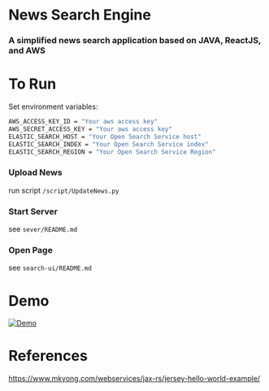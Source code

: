 News Search Engine
=============
### A simplified news search application based on JAVA, ReactJS, and AWS <br/>

To Run
======
Set environment variables:
```bash
AWS_ACCESS_KEY_ID = "Your aws access key"
AWS_SECRET_ACCESS_KEY = "Your aws access key"
ELASTIC_SEARCH_HOST = "Your Open Search Service host"
ELASTIC_SEARCH_INDEX = "Your Open Search Service index"
ELASTIC_SEARCH_REGION = "Your Open Search Service Region"
```

### Upload News
run script `/script/UpdateNews.py`

### Start Server
see `sever/README.md`

### Open Page
see `search-ui/README.md`

Demo
==========
[![Demo](https://res.cloudinary.com/marcomontalbano/image/upload/v1648384603/video_to_markdown/images/youtube--B4ePGllumGE-c05b58ac6eb4c4700831b2b3070cd403.jpg)](https://youtu.be/B4ePGllumGE "Demo")

References
==========
https://www.mkyong.com/webservices/jax-rs/jersey-hello-world-example/
